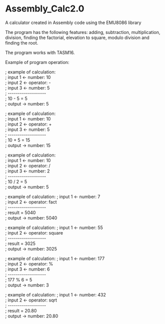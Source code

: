 # Assembly_Calc2.0
A calculator created in Assembly code using the EMU8086 library

The program has the following features: adding,
subtraction, multiplication, division, finding the factorial, elevation to
square, modulo division and finding the root.

The program works with TASM16.

Example of program operation:

; example of calculation:  
; input 1 <- number:   10   	
; input 2 <- operator: -       
; input 3 <- number:   5     
; -------------------   
;     10 - 5 = 5   
; output  -> number:   5  

; example of calculation:  
; input 1 <- number:   10  
; input 2 <- operator: +   
; input 3 <- number:   5   
; -------------------  
;     10 + 5 = 15  
; output  -> number:   15 

; example of calculation:   
; input 1 <- number:   10   
; input 2 <- operator: /     
; input 3 <- number:   2     
; -------------------   
;     10 / 2 = 5     
; output  -> number:   5    

; example of calculation: 
; input 1 <- number:   7   
; input 2 <- operator: fact  
; -------------------  
; result = 5040  
; output  -> number:   5040 

; example of calculation: 
; input 1 <- number:   55  
; input 2 <- operator: square  
; -------------------  
; result = 3025  
; output  -> number:   3025 

; example of calculation: 
; input 1 <- number:   177  
; input 2 <- operator: %   
; input 3 <- number:   6   
; -------------------  
;     177 % 6 = 5  
; output  -> number:   3  

; example of calculation: 
; input 1 <- number:   432   
; input 2 <- operator: sqrt  
; -------------------  
; result = 20.80   
; output  -> number:   20.80  

